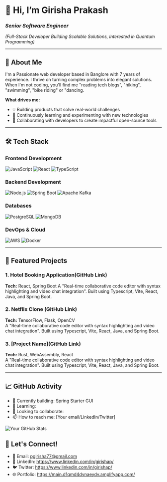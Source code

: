 # 👋 Hi, I’m Girisha Prakash
### *Senior Software Engineer*  
*(Full-Stack Developer Building Scalable Solutions, Interested in Quantum Programming)*

---

## 🚀 About Me  
I'm a Passionate web developer based in Banglore with 7 years of experience. I thrive on turning complex problems into elegant solutions. When I'm not coding, you'll find me "reading tech blogs", "hiking", "swimming", "bike riding" or "dancing.

**What drives me:**  
- 💡 Building products that solve real-world challenges  
- 🌱 Continuously learning and experimenting with new technologies  
- 🤝 Collaborating with developers to create impactful open-source tools  

---

## 🛠️ Tech Stack  

### **Frontend Development**  
![JavaScript](https://img.shields.io/badge/-JavaScript-F7DF1E?logo=javascript&logoColor=black)
![React](https://img.shields.io/badge/-React-61DAFB?logo=react&logoColor=black)
![TypeScript](https://img.shields.io/badge/-TypeScript-3178C6?logo=typescript&logoColor=white)  

### **Backend Development**  
![Node.js](https://img.shields.io/badge/-Node.js-339933?logo=node.js&logoColor=white)
![Spring Boot](https://img.shields.io/badge/SpringBoot-6DB33F?style=flat-square&logo=Spring&logoColor=white)
![Apache Kafka](https://img.shields.io/badge/Apache_Kafka-231F20?style=for-the-badge&logo=apache-kafka&logoColor=white)

### **Databases**  
![PostgreSQL](https://img.shields.io/badge/-PostgreSQL-4169E1?logo=postgresql&logoColor=white)
![MongoDB](https://img.shields.io/badge/-MongoDB-47A248?logo=mongodb&logoColor=white)  

### **DevOps & Cloud**  
![AWS](https://img.shields.io/badge/-AWS-232F3E?logo=amazon-aws)
![Docker](https://img.shields.io/badge/-Docker-2496ED?logo=docker&logoColor=white)  

---

## 🌟 Featured Projects

### 1. Hotel Booking Application(GitHub Link)  
**Tech:** React, Spring Boot
A "Real-time collaborative code editor with syntax highlighting and video chat integration". Built using Typescript, Vite, React, Java, and Spring Boot.

### 2. Netflix Clone (GitHub Link)  
**Tech:** TensorFlow, Flask, OpenCV  
A "Real-time collaborative code editor with syntax highlighting and video chat integration". Built using Typescript, Vite, React, Java, and Spring Boot.

### 3. [Project Name](GitHub Link)  
**Tech:** Rust, WebAssembly, React  
A "Real-time collaborative code editor with syntax highlighting and video chat integration". Built using Typescript, Vite, React, Java, and Spring Boot.

---

## 📈 GitHub Activity  
- 🔨 Currently building: Spring Starter GUI
- 🌱 Learning: 
- 👯 Looking to collaborate: 
- 📫 How to reach me: [Your email/LinkedIn/Twitter]  

![Your GitHub Stats](https://github-readme-stats.vercel.app/api?username=giri-shhh&show_icons=true&theme=dark)


## 💬 Let's Connect!  
- 📧 Email: pgirisha77@gmail.com
- 💼 LinkedIn: https://www.linkedin.com/in/girishap/
- 🐦 Twitter: https://www.linkedin.com/in/girishap/
- 🌐 Portfolio: https://main.d1qmd4dvnaeydv.amplifyapp.com/
